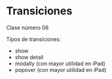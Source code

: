 # Transiciones
Clase número 06

Tipos de transiciones:
- show
- show detail
- modally (con mayor utilidad en iPad)
- popover (con mayor utilidad en iPad)
